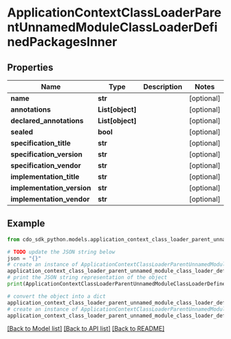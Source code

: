 # ApplicationContextClassLoaderParentUnnamedModuleClassLoaderDefinedPackagesInner


## Properties

Name | Type | Description | Notes
------------ | ------------- | ------------- | -------------
**name** | **str** |  | [optional] 
**annotations** | **List[object]** |  | [optional] 
**declared_annotations** | **List[object]** |  | [optional] 
**sealed** | **bool** |  | [optional] 
**specification_title** | **str** |  | [optional] 
**specification_version** | **str** |  | [optional] 
**specification_vendor** | **str** |  | [optional] 
**implementation_title** | **str** |  | [optional] 
**implementation_version** | **str** |  | [optional] 
**implementation_vendor** | **str** |  | [optional] 

## Example

```python
from cdo_sdk_python.models.application_context_class_loader_parent_unnamed_module_class_loader_defined_packages_inner import ApplicationContextClassLoaderParentUnnamedModuleClassLoaderDefinedPackagesInner

# TODO update the JSON string below
json = "{}"
# create an instance of ApplicationContextClassLoaderParentUnnamedModuleClassLoaderDefinedPackagesInner from a JSON string
application_context_class_loader_parent_unnamed_module_class_loader_defined_packages_inner_instance = ApplicationContextClassLoaderParentUnnamedModuleClassLoaderDefinedPackagesInner.from_json(json)
# print the JSON string representation of the object
print(ApplicationContextClassLoaderParentUnnamedModuleClassLoaderDefinedPackagesInner.to_json())

# convert the object into a dict
application_context_class_loader_parent_unnamed_module_class_loader_defined_packages_inner_dict = application_context_class_loader_parent_unnamed_module_class_loader_defined_packages_inner_instance.to_dict()
# create an instance of ApplicationContextClassLoaderParentUnnamedModuleClassLoaderDefinedPackagesInner from a dict
application_context_class_loader_parent_unnamed_module_class_loader_defined_packages_inner_form_dict = application_context_class_loader_parent_unnamed_module_class_loader_defined_packages_inner.from_dict(application_context_class_loader_parent_unnamed_module_class_loader_defined_packages_inner_dict)
```
[[Back to Model list]](../README.md#documentation-for-models) [[Back to API list]](../README.md#documentation-for-api-endpoints) [[Back to README]](../README.md)


